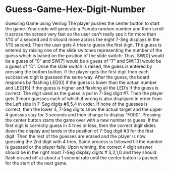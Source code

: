# Guess-Game-Hex-Digit-Number
Guessing Game using Verilog 
The player pushes the center button to start the game.  Your code will generate a Pseudo random number and then scroll it across the screen very fast so the user can’t really see it for more than 1/10 of a second and it should move across the eight 7-Seg displays in the 1/10 second.  Then the user gets 4 tries to guess the first digit.  The guess is entered by raising one of the slide switches representing the number of the guess which is based on the position of the slide switch:  Thus, SW[0]  would be a guess of “0” and SW[7] would be a guess of “7” and SW[13] would be a guess of “D”.  Once the slide switch is raised, the guess is entered by pressing the bottom button.  If the player gets the first digit then each successive digit is guessed the same way.  After the guess, the board responds by flashing LED[0] if the guess is lower than the actual number and LED[15] if the guess is higher and flashing all the LED’s if the guess is correct.  The digit used as the guess is put in 7-Seg digit #7.  Then the player gets 3 more guesses each of which if wrong is also displayed in order from the Left side in 7-Seg digits #6,5,4 in order.  If none of the guesses is correct, then the lower 4, 7-Seg digits show the actual target and the upper 4 guesses stay for 3 seconds and then change to display “F000”.  Pressing the center button starts the game over with a new number to guess.  If the first digit is correctly guess in 4 tries or less, then the correct digit slides down the display and lands in the position of 7-Seg digit #3 for the first digit.  Then the rest of the guesses are erased and the player is now guessing the 2nd digit with 4 tries.  Same process is followed till the number is guessed or the player fails. Upon winning, the correct 4 digit answer should be in the right most 7-Seg display digits # 3,2,1,0 and they should flash on and off at about a 1 second rate until the center button is pushed for the start of the next game.    
